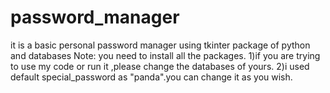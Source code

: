 # password_manager
it is a basic personal password manager using tkinter package of python and databases
Note:
you need to install all the packages.
1)if you are trying to use my code or run it ,please change the databases of yours.
2)i used default special_password as "panda".you can change it as you wish.
